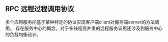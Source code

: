 ## RPC 远程过程调用协议

多个应用服务间基于某种特定的协议实现客户端client对服务端server的方法调用。
存在服务中心的概念，对于多线程高并发的远程服务调用还涉及到服务中心的负载均衡设计。